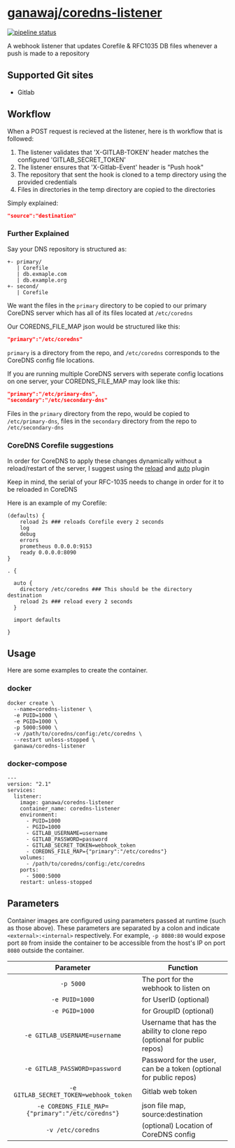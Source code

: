 # [ganawaj/coredns-listener](https://www.github.com/ganawaj/coredns-listener)

[![pipeline status](https://git.juanah.cloud/ganawa/coredns-listener/badges/master/pipeline.svg)](https://git.juanah.cloud/ganawa/coredns/-/commits/master)

A webhook listener that updates Corefile & RFC1035 DB files whenever a push is made to
a repository


## Supported Git sites
- Gitlab

## Workflow

When a POST request is recieved at the listener, here is th workflow that is followed:
1. The listener validates that 'X-GITLAB-TOKEN' header matches the configured 'GITLAB_SECRET_TOKEN'
2. The listener ensures that 'X-Gitlab-Event' header is "Push hook"
3. The repository that sent the hook is cloned to a temp directory using the provided credentials
4. Files in directories in the temp directory are copied to the directories 

Simply explained:
```json
"source":"destination"
```

### Further Explained

Say your DNS repository is structured as:

```
+- primary/
   | Corefile
   | db.exmaple.com
   | db.example.org
+- second/
   | Corefile
```

We want the files in the `primary` directory to be copied to our primary CoreDNS server which has all 
of its files located at `/etc/coredns`

Our COREDNS_FILE_MAP json would be structured like this:

```json
"primary":"/etc/coredns"
```

`primary` is a directory from the repo, and `/etc/coredns` corresponds to the CoreDNS config file locations.

If you are running multiple CoreDNS servers with seperate config locations on one server, your COREDNS_FILE_MAP
may look like this: 

```json
"primary":"/etc/primary-dns",
"secondary":"/etc/secondary-dns"
```

Files in the `primary` directory from the repo, would be copied to `/etc/primary-dns`, files in the
`secondary` directory from the repo to `/etc/secondary-dns`

### CoreDNS Corefile suggestions

In order for CoreDNS to apply these changes dynamically without a reload/restart of the server, 
I suggest using the [reload](https://coredns.io/plugins/reload/) and [auto](https://coredns.io/plugins/auto/) plugin

Keep in mind, the serial of your RFC-1035 needs to change in order for it to be reloaded in CoreDNS

Here is an example of my Corefile:
```
(defaults) {
    reload 2s ### reloads Corefile every 2 seconds
    log
    debug
    errors
    prometheus 0.0.0.0:9153
    ready 0.0.0.0:8090
}

. {

  auto {
    directory /etc/coredns ### This should be the directory destination
    reload 2s ### reload every 2 seconds
  }

  import defaults

}

```

## Usage

Here are some examples to create the container.

### docker

```
docker create \
  --name=coredns-listener \
  -e PUID=1000 \
  -e PGID=1000 \
  -p 5000:5000 \
  -v /path/to/coredns/config:/etc/coredns \
  --restart unless-stopped \
  ganawa/coredns-listener
```


### docker-compose

```
---
version: "2.1"
services:
  listener:
    image: ganawa/coredns-listener
    container_name: coredns-listener
    environment:
      - PUID=1000
      - PGID=1000
      - GITLAB_USERNAME=username
      - GITLAB_PASSWORD=password
      - GITLAB_SECRET_TOKEN=webhook_token
      - COREDNS_FILE_MAP={"primary":"/etc/coredns"}
    volumes:
      - /path/to/coredns/config:/etc/coredns
    ports:
      - 5000:5000
    restart: unless-stopped
```

## Parameters

Container images are configured using parameters passed at runtime (such as those above). These parameters are separated by a colon and indicate `<external>:<internal>` respectively. For example, `-p 8080:80` would expose port `80` from inside the container to be accessible from the host's IP on port `8080` outside the container.

| Parameter | Function |
| :----: | --- |
| `-p 5000` | The port for the webhook to listen on |
| `-e PUID=1000` | for UserID (optional) |
| `-e PGID=1000` | for GroupID (optional) |
| `-e GITLAB_USERNAME=username` | Username that has the ability to clone repo (optional for public repos) |
| `-e GITLAB_PASSWORD=password` | Password for the user, can be a token (optional for public repos) |
| `-e GITLAB_SECRET_TOKEN=webhook_token` | Gitlab web token |
| `-e COREDNS_FILE_MAP={"primary":"/etc/coredns"}` | json file map, source:destination |
| `-v /etc/coredns` | (optional) Location of CoreDNS config |
